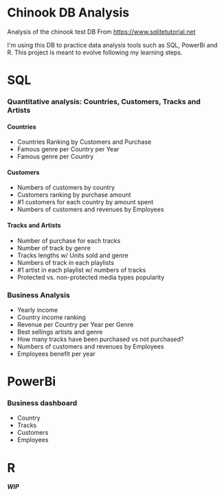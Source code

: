 # Chinook DB Analysis
Analysis of the chinook test DB From https://www.sqlitetutorial.net

I'm using this DB to practice data analysis tools such as SQL, PowerBi and R. This project is meant to evolve following my learning steps.

# SQL

### Quantitative analysis: Countries, Customers, Tracks and Artists

#### Countries
- Countries Ranking by Customers and Purchase
- Famous genre per Country per Year
- Famous genre per Country

#### Customers

- Numbers of customers by country
- Customers ranking by purchase amount
- #1 customers for each country by amount spent
- Numbers of customers and revenues by Employees


#### Tracks and Artists

- Number of purchase for each tracks
- Number of track by genre
- Tracks lengths w/ Units sold and genre
- Numbers of track in each playlists
- #1 artist in each playlist w/ numbers of tracks
- Protected vs. non-protected media types popularity

### Business Analysis

- Yearly income
- Country income ranking
- Revenue per Country per Year per Genre
- Best sellings artists and genre
- How many tracks have been purchased vs not purchased?
- Numbers of customers and revenues by Employees
- Employees benefit per year


# PowerBi
### Business dashboard

- Country
- Tracks
- Customers
- Employees

# R

***WIP***